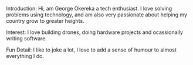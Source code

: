 Introduction:
  Hi, am George Okereka a tech enthusiast.
  I love solving problems using technology, and
  am also very passionate about helping my country grow to greater heights.

Interest:
 I love building drones, doing hardware projects and ocassionally writing software.

Fun Detail: 
 I like to joke a lot, I love to add a sense of humour to almost everything I do.
